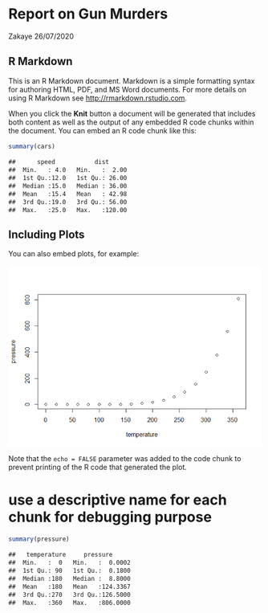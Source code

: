 Report on Gun Murders
================
Zakaye
26/07/2020

## R Markdown

This is an R Markdown document. Markdown is a simple formatting syntax
for authoring HTML, PDF, and MS Word documents. For more details on
using R Markdown see <http://rmarkdown.rstudio.com>.

When you click the **Knit** button a document will be generated that
includes both content as well as the output of any embedded R code
chunks within the document. You can embed an R code chunk like this:

``` r
summary(cars)
```

    ##      speed           dist       
    ##  Min.   : 4.0   Min.   :  2.00  
    ##  1st Qu.:12.0   1st Qu.: 26.00  
    ##  Median :15.0   Median : 36.00  
    ##  Mean   :15.4   Mean   : 42.98  
    ##  3rd Qu.:19.0   3rd Qu.: 56.00  
    ##  Max.   :25.0   Max.   :120.00

## Including Plots

You can also embed plots, for example:

![](report_files/figure-gfm/pressure-1.png)<!-- -->

Note that the `echo = FALSE` parameter was added to the code chunk to
prevent printing of the R code that generated the plot.

# use a descriptive name for each chunk for debugging purpose

``` r
summary(pressure)
```

    ##   temperature     pressure       
    ##  Min.   :  0   Min.   :  0.0002  
    ##  1st Qu.: 90   1st Qu.:  0.1800  
    ##  Median :180   Median :  8.8000  
    ##  Mean   :180   Mean   :124.3367  
    ##  3rd Qu.:270   3rd Qu.:126.5000  
    ##  Max.   :360   Max.   :806.0000
